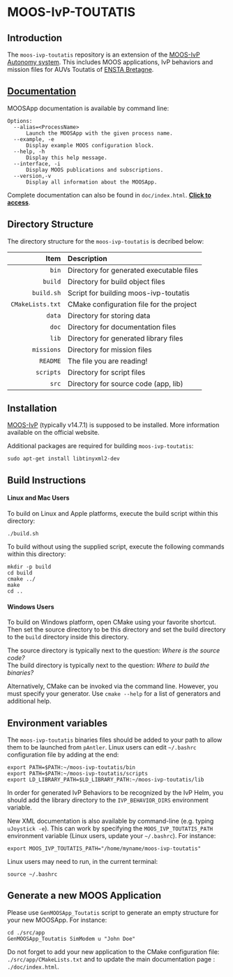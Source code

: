 MOOS-IvP-TOUTATIS
=================

Introduction
------------

The `moos-ivp-toutatis` repository is an extension of the [MOOS-IvP
Autonomy system](http://oceanai.mit.edu/moos-ivp). This includes MOOS applications, 
IvP behaviors and mission files for AUVs Toutatis of [ENSTA Bretagne](http://www.ensta-bretagne.fr).


[Documentation](http://rawgit.com/ENSTABretagneRobotics/moos-ivp-toutatis/master/doc/index.html)
-------------

MOOSApp documentation is available by command line:

```shell
Options:
  --alias=<ProcessName>
      Launch the MOOSApp with the given process name.
  --example, -e
      Display example MOOS configuration block.
  --help, -h
      Display this help message.
  --interface, -i
      Display MOOS publications and subscriptions.
  --version,-v
      Display all information about the MOOSApp.
```

Complete documentation can also be found in `doc/index.html`. [**Click to access**](http://rawgit.com/ENSTABretagneRobotics/moos-ivp-toutatis/master/doc/index.html).


Directory Structure
-------------------

The directory structure for the `moos-ivp-toutatis` is decribed below:

| Item             | Description                              |
|-----------------:|:-----------------------------------------|
| `bin`            | Directory for generated executable files |
| `build`          | Directory for build object files         |
| `build.sh`       | Script for building moos-ivp-toutatis    |
| `CMakeLists.txt` | CMake configuration file for the project |
| `data`           | Directory for storing data               |
| `doc`            | Directory for documentation files        |
| `lib`            | Directory for generated library files    |
| `missions`       | Directory for mission files              |
| `README`         | The file you are reading!                |
| `scripts`        | Directory for script files               |
| `src`            | Directory for source code (app, lib)     |


Installation
------------------

[MOOS-IvP](http://oceanai.mit.edu/moos-ivp) (typically v14.7.1) is supposed to be installed. 
More information available on the official website.

Additional packages are required for building `moos-ivp-toutatis`:
```shell
sudo apt-get install libtinyxml2-dev
```


Build Instructions
------------------

#### Linux and Mac Users

To build on Linux and Apple platforms, execute the build script within this directory:
```shell
./build.sh
```
To build without using the supplied script, execute the following commands within this directory:
```shell
mkdir -p build
cd build
cmake ../
make
cd ..
```

#### Windows Users

To build on Windows platform, open CMake using your favorite shortcut. Then set the source 
directory to be this directory and set the build directory to the `build` directory 
inside this directory.

The source directory is typically next to the question:
   *Where is the source code?*
<br />
The build directory is typically next to the question:
   *Where to build the binaries?*

Alternatively, CMake can be invoked via the command line. However, you must 
specify your generator. Use `cmake --help` for a list of generators and
additional help.


Environment variables
---------------------
The `moos-ivp-toutatis` binaries files should be added to your path to allow them
to be launched from `pAntler`. 
Linux users can edit `~/.bashrc` configuration file by adding at the end:
```shell
export PATH=$PATH:~/moos-ivp-toutatis/bin
export PATH=$PATH:~/moos-ivp-toutatis/scripts
export LD_LIBRARY_PATH=$LD_LIBRARY_PATH:~/moos-ivp-toutatis/lib
```

In order for generated IvP Behaviors to be recognized by the IvP Helm, you
should add the library directory to the `IVP_BEHAVIOR_DIRS` environment 
variable.

New XML documentation is also available by command-line (e.g. typing `uJoystick -e`). 
This can work by specifying the `MOOS_IVP_TOUTATIS_PATH` environment variable (Linux users, update your `~/.bashrc`). For instance:
```shell
export MOOS_IVP_TOUTATIS_PATH="/home/myname/moos-ivp-toutatis"
```
Linux users may need to run, in the current terminal:
```shell
source ~/.bashrc
```


Generate a new MOOS Application
-------------------------------

Please use `GenMOOSApp_Toutatis` script to generate an empty structure for your new MOOSApp. For instance:

```shell
cd ./src/app
GenMOOSApp_Toutatis SimModem u "John Doe"
```

Do not forget to add your new application to the CMake configuration file: `./src/app/CMakeLists.txt` and to update the main documentation page : `./doc/index.html`.